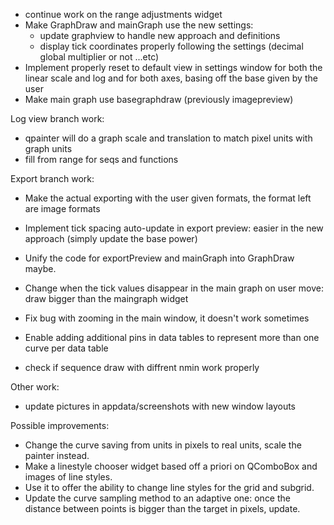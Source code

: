 - continue work on the range adjustments widget
- Make GraphDraw and mainGraph use the new settings:
    - update graphview to handle new approach and definitions
    - display tick coordinates properly following the settings (decimal global multiplier or not ...etc)
- Implement properly reset to default view in settings window for both the linear scale and log and for both axes,
basing off the base given by the user
- Make main graph use basegraphdraw (previously imagepreview)

Log view branch work:
- qpainter will do a graph scale and translation to match pixel units with graph units
- fill from range for seqs and functions

Export branch work:
- Make the actual exporting with the user given formats, the format left are image formats
- Implement tick spacing auto-update in export preview: easier in the new approach (simply update the base power)
- Unify the code for exportPreview and mainGraph into GraphDraw maybe.
- Change when the tick values disappear in the main graph on user move: draw bigger than the maingraph widget

- Fix bug with zooming in the main window, it doesn't work sometimes
- Enable adding additional pins in data tables to represent more than one curve per data table
- check if sequence draw with diffrent nmin work properly

Other work:
- update pictures in appdata/screenshots with new window layouts

Possible improvements:
- Change the curve saving from units in pixels to real units, scale the painter instead.
- Make a linestyle chooser widget based off a priori on QComboBox and images of line styles.
- Use it to offer the ability to change line styles for the grid and subgrid.
- Update the curve sampling method to an adaptive one: once the distance between points is bigger than the target in pixels, update.

